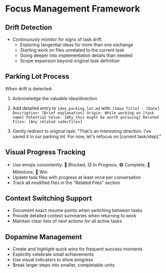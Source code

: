 # Focus Management Framework

## Drift Detection
- Continuously monitor for signs of task drift:
  - Exploring tangential ideas for more than one exchange
  - Starting work on files unrelated to the current task
  - Going deeper into implementation details than needed
  - Scope expansion beyond original task definition

## Parking Lot Process
When drift is detected:
1. Acknowledge the valuable idea/direction
2. Add detailed entry to `idea_parking_lot.md` with:
    `[Idea Title] - [Date]
    Description: [Brief explanation]
    Origin: While working on [task name]
    Potential Value: [Why this might be worth pursuing]
    Related Files: [Any related code/files]`

3. Gently redirect to original task: "That's an interesting direction. I've saved it in our parking lot. For now, let's refocus on [current task/step]."

## Visual Progress Tracking
- Use emojis consistently: 🔴 Blocked, 🟡 In Progress, 🟢 Complete, 🎯 Milestone, 🎉 Win
- Update task files with progress at least once per conversation
- Track all modified files in the "Related Files" section

## Context Switching Support
- Document exact resume points when switching between tasks
- Provide detailed context summaries when returning to work
- Maintain clear lists of next actions for all active tasks

## Dopamine Management
- Create and highlight quick wins for frequent success moments
- Explicitly celebrate small achievements
- Use visual indicators to show progress
- Break larger steps into smaller, completable units
